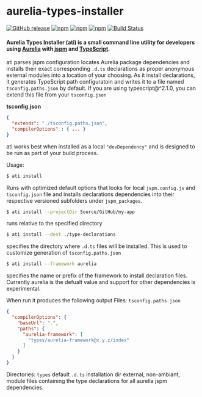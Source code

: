 ﻿# aurelia-types-installer
[![GitHub release](https://img.shields.io/github/release/aluanhaddad/aurelia-types-installer.svg)]()
[![npm](https://img.shields.io/npm/v/aurelia-types-installer.svg)](https://www.npmjs.com/package/aurelia-types-installer)
[![npm](https://img.shields.io/npm/l/aurelia-types-installer.svg)](https://github.com/aluanhaddad/aurelia-types-installer/blob/master/LICENSE)
[![npm](https://img.shields.io/npm/dt/aurelia-types-installer.svg)](https://www.npmjs.com/package/aurelia-types-installer)
[![Build Status](https://travis-ci.org/aluanhaddad/aurelia-types-installer.svg?branch=master)](https://travis-ci.org/aluanhaddad/aurelia-types-installer)
#### Aurelia Types Installer (ati) is a small command line utility for developers using [Aurelia](https://github.com/Aurelia) with [jspm](//jspm.io/) and [TypeScript](https://github.com/Microsoft/TypeScript).

ati parses jspm configuration locates Aurelia package dependencies and installs their exact corresponding `.d.ts` declarations as proper
anonymous external modules into a location of your choosing. As it install declarations, it generates TypeScript path configuratoin and 
writes it to a file named `tsconfig.paths.json` by default. If you are using typescript@^2.1.0, you can extend this file from your `tsconfig.json`

**tsconfig.json**
```json
{
  "extends": "./tsconfig.paths.json",
  "compilerOptions" : { ... }
}
```

ati works best when installed as a local `"devDependency"` and is designed to be run as part of your build process.

Usage:

```bash
$ ati install
```
Runs with optimized default options that looks for local `jspm.config.js` and `tsconfig.json` file and installs declarations dependencies
into their respective versioned subfolders under `jspm_packages`.

```bash
$ ati install --projectDir Source/GitHub/my-app
```
runs relative to the specified directory

```bash
$ ati install --dest ./type-declarations
```
specifies the directory where `.d.ts` files will be installed. This is used to customize generation of `tsconfig.paths.json`

```bash
$ ati install --framework aurelia
```
specifies the name or prefix of the framework to install declaration files. Currently aurelia is the defualt value and support for other dependencies is experimental.

When run it produces the following output
Files:
`tsconfig.paths.json`
```JSON
{
  "compilerOptions": {
    "baseUrl": ".",
    "paths": {
      "aurelia-framework": [
        "types/aurelia-framework@x.y.z/index"
      ]
    }
  }
}
```
Directories:
`types` default `.d.ts` installation dir
external, non-ambiant, module files containing the type declarations for all aurelia jspm dependencies.
